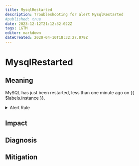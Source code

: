 ```yaml
---
title: MysqlRestarted
description: Troubleshooting for alert MysqlRestarted
#published: true
date: 2023-12-12T21:12:32.022Z
tags: LGTM
editor: markdown
dateCreated: 2020-04-10T18:32:27.079Z
---
```


# MysqlRestarted

## Meaning
[//]: # "Short paragraph that explains what the alert means"
MySQL has just been restarted, less than one minute ago on {{ $labels.instance }}.

<details>
  <summary>Alert Rule</summary>

  ```yaml
alert: MysqlRestarted
expr: mysql_global_status_uptime < 60
for: 0m
labels:
    severity: info
annotations:
    summary: MySQL restarted (instance {{ $labels.instance }})
    description: |-
        MySQL has just been restarted, less than one minute ago on {{ $labels.instance }}.
          VALUE = {{ $value }}
          LABELS = {{ $labels }}
    runbook: https://github.com/srerun/prometheus-alerts/content/runbooks/MysqlRestarted

  ```
</details>


## Impact
[//]: # "What could / will happen if the alert is not addressed"



## Diagnosis
[//]: # "Steps to take to identify the cause of the problem"



## Mitigation
[//]: # "The steps necessary to resolve the alert"

